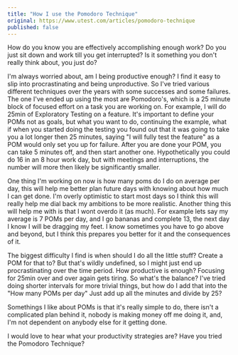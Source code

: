```yaml
---
title: "How I use the Pomodoro Technique"
original: https://www.utest.com/articles/pomodoro-technique
published: false
---
```


How do you know you are effectively accomplishing enough work? Do you just sit down and work till you get interrupted? Is it something you don't really think about, you just do?

I'm always worried about, am I being productive enough? I find it easy to slip into procrastinating and being unproductive. So I've tried various different techniques over the years with some successes and some failures. The one I've ended up using the most are Pomodoro's, which is a 25 minute block of focused effort on a task you are working on. For example, I will do 25min of Exploratory Testing on a feature. It's important to define your POMs not as goals, but what you want to do, continuing the example, what if when you started doing the testing you found out that it was going to take you a lot longer then 25 minutes, saying "I will fully test the feature" as a POM would only set you up for failure. After you are done your POM, you can take 5 minutes off, and then start another one. Hypothetically you could do 16 in an 8 hour work day, but with meetings and interruptions, the number will more then likely be significantly smaller.

One thing I'm working on now is how many poms do I do on average per day, this will help me better plan future days with knowing about how much I can get done. I'm overly optimistic to start most days so I think this will really help me dial back my ambitions to be more realistic. Another thing this will help me with is that I wont overdo it (as much). For example lets say my average is 7 POMs per day, and I go bananas and complete 13, the next day I know I will be dragging my feet. I know sometimes you have to go above and beyond, but I think this prepares you better for it and the consequences of it.

The biggest difficulty I find is when should I do all the little stuff? Create a POM for that to? But that's wildly undefined, so I might just end up procrastinating over the time period. How productive is enough? Focusing for 25min over and over again gets tiring. So what's the balance? I've tried doing shorter intervals for more trivial things, but how do I add that into the "How many POMs per day" Just add up all the minutes and divide by 25?

Somethings I like about POMs is that it's really simple to do, there isn't a complicated plan behind it, nobody is making money off me doing it, and, I'm not dependent on anybody else for it getting done.

I would love to hear what your productivity strategies are? Have you tried the Pomodoro Technique?
